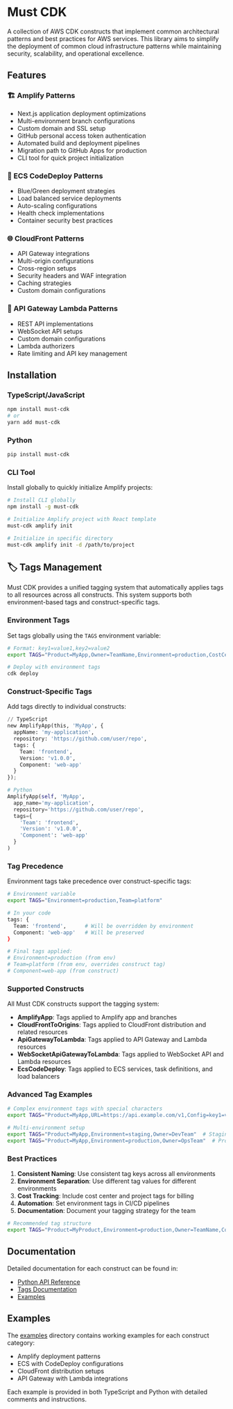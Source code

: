# Must CDK

A collection of AWS CDK constructs that implement common architectural patterns and best practices for AWS services. This library aims to simplify the deployment of common cloud infrastructure patterns while maintaining security, scalability, and operational excellence.

## Features

### 🏗️ Amplify Patterns

* Next.js application deployment optimizations
* Multi-environment branch configurations
* Custom domain and SSL setup
* GitHub personal access token authentication
* Automated build and deployment pipelines
* Migration path to GitHub Apps for production
* CLI tool for quick project initialization

### 🚢 ECS CodeDeploy Patterns

* Blue/Green deployment strategies
* Load balanced service deployments
* Auto-scaling configurations
* Health check implementations
* Container security best practices

### 🌐 CloudFront Patterns

* API Gateway integrations
* Multi-origin configurations
* Cross-region setups
* Security headers and WAF integration
* Caching strategies
* Custom domain configurations

### 🔌 API Gateway Lambda Patterns

* REST API implementations
* WebSocket API setups
* Custom domain configurations
* Lambda authorizers
* Rate limiting and API key management

## Installation

### TypeScript/JavaScript

```bash
npm install must-cdk
# or
yarn add must-cdk
```

### Python

```bash
pip install must-cdk
```

### CLI Tool

Install globally to quickly initialize Amplify projects:

```bash
# Install CLI globally
npm install -g must-cdk

# Initialize Amplify project with React template
must-cdk amplify init

# Initialize in specific directory
must-cdk amplify init -d /path/to/project
```

## 🏷️ Tags Management

Must CDK provides a unified tagging system that automatically applies tags to all resources across all constructs. This system supports both environment-based tags and construct-specific tags.

### Environment Tags

Set tags globally using the `TAGS` environment variable:

```bash
# Format: key1=value1,key2=value2
export TAGS="Product=MyApp,Owner=TeamName,Environment=production,CostCenter=engineering"

# Deploy with environment tags
cdk deploy
```

### Construct-Specific Tags

Add tags directly to individual constructs:

```python
// TypeScript
new AmplifyApp(this, 'MyApp', {
  appName: 'my-application',
  repository: 'https://github.com/user/repo',
  tags: {
    Team: 'frontend',
    Version: 'v1.0.0',
    Component: 'web-app'
  }
});
```

```python
# Python
AmplifyApp(self, 'MyApp',
  app_name='my-application',
  repository='https://github.com/user/repo',
  tags={
    'Team': 'frontend',
    'Version': 'v1.0.0',
    'Component': 'web-app'
  }
)
```

### Tag Precedence

Environment tags take precedence over construct-specific tags:

```bash
# Environment variable
export TAGS="Environment=production,Team=platform"

# In your code
tags: {
  Team: 'frontend',      # Will be overridden by environment
  Component: 'web-app'   # Will be preserved
}

# Final tags applied:
# Environment=production (from env)
# Team=platform (from env, overrides construct tag)
# Component=web-app (from construct)
```

### Supported Constructs

All Must CDK constructs support the tagging system:

* **AmplifyApp**: Tags applied to Amplify app and branches
* **CloudFrontToOrigins**: Tags applied to CloudFront distribution and related resources
* **ApiGatewayToLambda**: Tags applied to API Gateway and Lambda resources
* **WebSocketApiGatewayToLambda**: Tags applied to WebSocket API and Lambda resources
* **EcsCodeDeploy**: Tags applied to ECS services, task definitions, and load balancers

### Advanced Tag Examples

```bash
# Complex environment tags with special characters
export TAGS="Product=MyApp,URL=https://api.example.com/v1,Config=key1=val1&key2=val2"

# Multi-environment setup
export TAGS="Product=MyApp,Environment=staging,Owner=DevTeam"  # Staging
export TAGS="Product=MyApp,Environment=production,Owner=OpsTeam"  # Production
```

### Best Practices

1. **Consistent Naming**: Use consistent tag keys across all environments
2. **Environment Separation**: Use different tag values for different environments
3. **Cost Tracking**: Include cost center and project tags for billing
4. **Automation**: Set environment tags in CI/CD pipelines
5. **Documentation**: Document your tagging strategy for the team

```bash
# Recommended tag structure
export TAGS="Product=MyProduct,Environment=production,Owner=TeamName,CostCenter=Engineering,Project=WebApp"
```

## Documentation

Detailed documentation for each construct can be found in:

* [Python API Reference](./docs/python/api.md)
* [Tags Documentation](./docs/TAGS.md)
* [Examples](./examples/README.md)

## Examples

The [examples](./examples) directory contains working examples for each construct category:

* Amplify deployment patterns
* ECS with CodeDeploy configurations
* CloudFront distribution setups
* API Gateway with Lambda integrations

Each example is provided in both TypeScript and Python with detailed comments and instructions.
